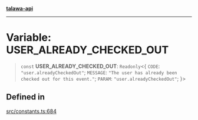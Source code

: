 [**talawa-api**](../../README.md)

***

# Variable: USER\_ALREADY\_CHECKED\_OUT

> `const` **USER\_ALREADY\_CHECKED\_OUT**: `Readonly`\<\{ `CODE`: `"user.alreadyCheckedOut"`; `MESSAGE`: `"The user has already been checked out for this event."`; `PARAM`: `"user.alreadyCheckedOut"`; \}\>

## Defined in

[src/constants.ts:684](https://github.com/Suyash878/talawa-api/blob/f376d03c37e9acd046e7cc983947432c95f74442/src/constants.ts#L684)
